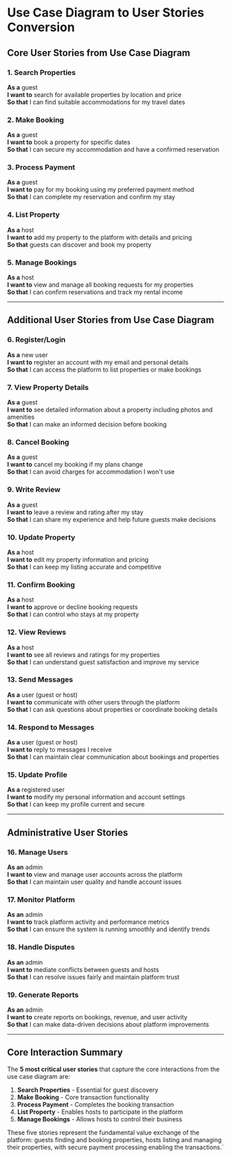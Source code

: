# Use Case Diagram to User Stories Conversion

## Core User Stories from Use Case Diagram

### 1. Search Properties
**As a** guest  
**I want to** search for available properties by location and price  
**So that** I can find suitable accommodations for my travel dates

### 2. Make Booking
**As a** guest  
**I want to** book a property for specific dates  
**So that** I can secure my accommodation and have a confirmed reservation

### 3. Process Payment
**As a** guest  
**I want to** pay for my booking using my preferred payment method  
**So that** I can complete my reservation and confirm my stay

### 4. List Property
**As a** host  
**I want to** add my property to the platform with details and pricing  
**So that** guests can discover and book my property

### 5. Manage Bookings
**As a** host  
**I want to** view and manage all booking requests for my properties  
**So that** I can confirm reservations and track my rental income

---

## Additional User Stories from Use Case Diagram

### 6. Register/Login
**As a** new user  
**I want to** register an account with my email and personal details  
**So that** I can access the platform to list properties or make bookings

### 7. View Property Details
**As a** guest  
**I want to** see detailed information about a property including photos and amenities  
**So that** I can make an informed decision before booking

### 8. Cancel Booking
**As a** guest  
**I want to** cancel my booking if my plans change  
**So that** I can avoid charges for accommodation I won't use

### 9. Write Review
**As a** guest  
**I want to** leave a review and rating after my stay  
**So that** I can share my experience and help future guests make decisions

### 10. Update Property
**As a** host  
**I want to** edit my property information and pricing  
**So that** I can keep my listing accurate and competitive

### 11. Confirm Booking
**As a** host  
**I want to** approve or decline booking requests  
**So that** I can control who stays at my property

### 12. View Reviews
**As a** host  
**I want to** see all reviews and ratings for my properties  
**So that** I can understand guest satisfaction and improve my service

### 13. Send Messages
**As a** user (guest or host)  
**I want to** communicate with other users through the platform  
**So that** I can ask questions about properties or coordinate booking details

### 14. Respond to Messages
**As a** user (guest or host)  
**I want to** reply to messages I receive  
**So that** I can maintain clear communication about bookings and properties

### 15. Update Profile
**As a** registered user  
**I want to** modify my personal information and account settings  
**So that** I can keep my profile current and secure

---

## Administrative User Stories

### 16. Manage Users
**As an** admin  
**I want to** view and manage user accounts across the platform  
**So that** I can maintain user quality and handle account issues

### 17. Monitor Platform
**As an** admin  
**I want to** track platform activity and performance metrics  
**So that** I can ensure the system is running smoothly and identify trends

### 18. Handle Disputes
**As an** admin  
**I want to** mediate conflicts between guests and hosts  
**So that** I can resolve issues fairly and maintain platform trust

### 19. Generate Reports
**As an** admin  
**I want to** create reports on bookings, revenue, and user activity  
**So that** I can make data-driven decisions about platform improvements

---

## Core Interaction Summary

The **5 most critical user stories** that capture the core interactions from the use case diagram are:

1. **Search Properties** - Essential for guest discovery
2. **Make Booking** - Core transaction functionality  
3. **Process Payment** - Completes the booking transaction
4. **List Property** - Enables hosts to participate in the platform
5. **Manage Bookings** - Allows hosts to control their business

These five stories represent the fundamental value exchange of the platform: guests finding and booking properties, hosts listing and managing their properties, with secure payment processing enabling the transactions.`